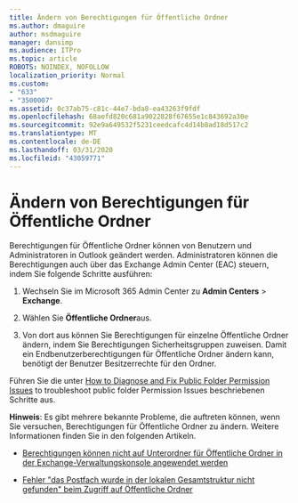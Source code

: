```yaml
---
title: Ändern von Berechtigungen für Öffentliche Ordner
ms.author: dmaguire
author: msdmaguire
manager: dansimp
ms.audience: ITPro
ms.topic: article
ROBOTS: NOINDEX, NOFOLLOW
localization_priority: Normal
ms.custom:
- "633"
- "3500007"
ms.assetid: 0c37ab75-c81c-44e7-bda8-ea43263f9fdf
ms.openlocfilehash: 68aefd820c681a9022828f67655e1c843692a30e
ms.sourcegitcommit: 92e9a649532f5231ceedcafc4d14b8ad18d517c2
ms.translationtype: MT
ms.contentlocale: de-DE
ms.lasthandoff: 03/31/2020
ms.locfileid: "43059771"
---
```

# <a name="changing-public-folder-permissions"></a>Ändern von Berechtigungen für Öffentliche Ordner

Berechtigungen für Öffentliche Ordner können von Benutzern und Administratoren in Outlook geändert werden. Administratoren können die Berechtigungen auch über das Exchange Admin Center (EAC) steuern, indem Sie folgende Schritte ausführen:
  
1. Wechseln Sie im Microsoft 365 Admin Center zu **Admin Centers** \> **Exchange**.

2. Wählen Sie **Öffentliche Ordner**aus.

3. Von dort aus können Sie Berechtigungen für einzelne Öffentliche Ordner ändern, indem Sie Berechtigungen Sicherheitsgruppen zuweisen. Damit ein Endbenutzerberechtigungen für Öffentliche Ordner ändern kann, benötigt der Benutzer Besitzerrechte für den Ordner.

Führen Sie die unter [How to Diagnose and Fix Public Folder Permission Issues](https://docs.microsoft.com/exchange/troubleshoot/public-folders/public-folder-permission-issues) to troubleshoot public folder Permission Issues beschriebenen Schritte aus.

**Hinweis**: Es gibt mehrere bekannte Probleme, die auftreten können, wenn Sie versuchen, Berechtigungen für Öffentliche Ordner zu ändern. Weitere Informationen finden Sie in den folgenden Artikeln.

- [Berechtigungen können nicht auf Unterordner für Öffentliche Ordner in der Exchange-Verwaltungskonsole angewendet werden](https://docs.microsoft.com/exchange/troubleshoot/public-folders/can%E2%80%99t-apply-permissions-public-folder-subfolders)

- [Fehler "das Postfach wurde in der lokalen Gesamtstruktur nicht gefunden" beim Zugriff auf Öffentliche Ordner](https://docs.microsoft.com/exchange/troubleshoot/public-folders/mailbox-not-found-local-forest-public-folder)
